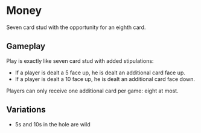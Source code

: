 # Money

Seven card stud with the opportunity for an eighth card.

## Gameplay

Play is exactly like seven card stud with added stipulations:
* If a player is dealt a 5 face up, he is dealt an additional card face up.
* If a player is dealt a 10 face up, he is dealt an additional card face down.

Players can only receive one additional card per game: eight at most.

## Variations

* 5s and 10s in the hole are wild
